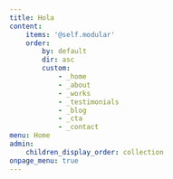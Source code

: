 ```yaml
---
title: Hola
content:
    items: '@self.modular'
    order:
        by: default
        dir: asc
        custom:
            - _home
            - _about
            - _works
            - _testimonials
            - _blog
            - _cta
            - _contact
menu: Home
admin:
    children_display_order: collection
onpage_menu: true
---
```


